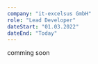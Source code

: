 ```yaml
---
company: "it-excelsus GmbH"
role: "Lead Developer"
dateStart: "01.03.2022"
dateEnd: "Today"
---
```


comming soon
